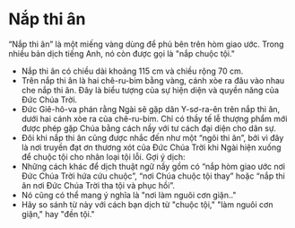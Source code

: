 # Nắp thi ân

“Nắp thi ân” là một miếng vàng dùng để phủ bên trên hòm giao ước. Trong nhiều bản dịch tiếng Anh, nó còn được gọi là "nắp chuộc tội."
- Nắp thi ân có chiều dài khoảng 115 cm và chiều rộng 70 cm.
- Trên nắp thi ân là hai chê-ru-bim bằng vàng, cánh xòe ra đâu vào nhau che nắp thi ân.  Đây là biểu tượng của sự hiện diện và quyền năng của Đức Chúa Trời.
- Đức Giê-hô-va phán rằng Ngài sẽ gặp dân Y-sơ-ra-ên trên nắp thi ân, dưới hai cánh xòe ra của chê-ru-bim.  Chỉ có thầy tế lễ thượng phẩm mới được phép gặp Chúa bằng cách nầy với tư cách đại diện cho dân sự.
- Đôi khi nắp thi ân cũng được nhắc đến như một “ngôi thi ân”, bởi vì đây là nơi truyền đạt ơn thương xót của Đức Chúa Trời khi Ngài hiện xuống để chuộc tội cho nhân loại tội lỗi.
Gợi ý dịch:
- Những cách khác để dịch thuật ngữ nầy gồm có “nắp hòm giao ước nơi Đức Chúa Trời hứa cứu chuộc”, “nơi Chúa chuộc tội thay” hoặc “nắp thi ân nơi Đức Chúa Trời tha tội và phục hồi”.
- Nó cũng có thể mang ý nghĩa là "nơi làm nguôi cơn giận.."
- Hãy so sánh từ này với cách bạn dịch từ "chuộc tội," "làm nguôi cơn giận," hay "đền tội."

